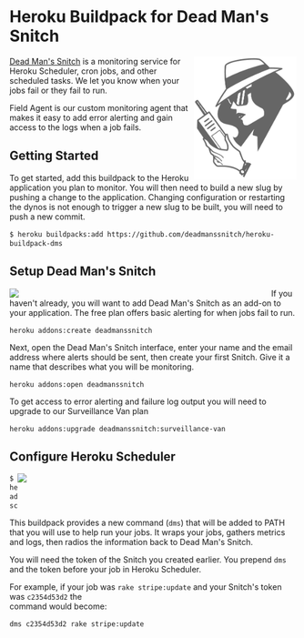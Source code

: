 # Heroku Buildpack for Dead Man's Snitch
<img src="/doc/field-agent.svg" width="180px" align="right"></img>

[Dead Man's Snitch](https://deadmanssnitch.com) is a monitoring service for
Heroku Scheduler, cron jobs, and other scheduled tasks. We let you know when your
jobs fail or they fail to run.

Field Agent is our custom monitoring agent that makes it easy to add error
alerting and gain access to the logs when a job fails.

## Getting Started

To get started, add this buildpack to the Heroku application you plan to
monitor. You will then need to build a new slug by pushing a change to the
application. Changing configuration or restarting the dynos is not enough to
trigger a new slug to be built, you will need to push a new commit.

```console
$ heroku buildpacks:add https://github.com/deadmanssnitch/heroku-buildpack-dms
```

## Setup Dead Man's Snitch

<img src="/doc/dms_heroku.png" width="460px" align="left"></img>
If you haven't already, you will want to add Dead Man's Snitch as an add-on to
your application. The free plan offers basic alerting for when jobs fail to run.

```console
heroku addons:create deadmanssnitch
```

Next, open the Dead Man's Snitch interface, enter your name and the email
address where alerts should be sent, then create your first Snitch. Give it a
name that describes what you will be monitoring.

```console
heroku addons:open deadmanssnitch
```

To get access to error alerting and failure log output you will need to upgrade
to our Surveillance Van plan

```console
heroku addons:upgrade deadmanssnitch:surveillance-van
```

## Configure Heroku Scheduler

<img src="/doc/heroku_scheduler_dms.png" width="490px" align="right"></img>
```console
$ heroku addons:open scheduler
```
This buildpack provides a new command (`dms`) that will be added to PATH that
you will use to help run your jobs. It wraps your jobs, gathers metrics and
logs, then radios the information back to Dead Man's Snitch.

You will need the token of the Snitch you created earlier. You prepend `dms`
and the token before your job in Heroku Scheduler.

For example, if your job was `rake stripe:update` and your Snitch's token was
`c2354d53d2` the<br> command would become:

```
dms c2354d53d2 rake stripe:update
```
